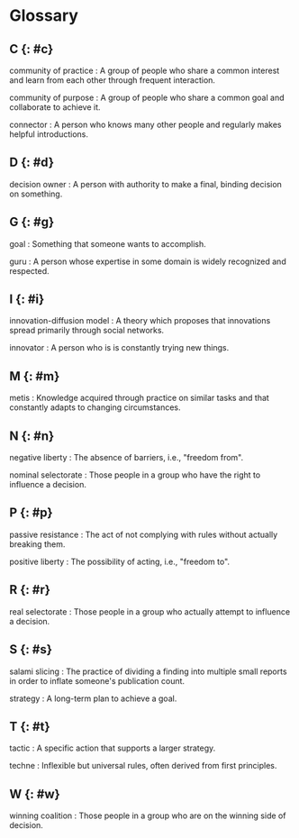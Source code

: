 # Glossary

<!-- ## A {: #a} -->

<!-- ## B {: #b} -->

## C {: #c}

<span id="community-practice">community of practice</span>
:   A group of people who share a common interest
    and learn from each other through frequent interaction.

<span id="community-purpose">community of purpose</span>
:   A group of people who share a common goal
    and collaborate to achieve it.

<span id="connector">connector</span>
:   A person who knows many other people
    and regularly makes helpful introductions.

## D {: #d}

<span id="decision-owner">decision owner</span>
:   A person with authority to make a final, binding decision on something.

<!-- ## E {: #e} -->

<!-- ## F {: #f} -->

## G {: #g}

<span id="goal">goal</span>
:   Something that someone wants to accomplish.

<span id="guru">guru</span>
:   A person whose expertise in some domain is widely recognized and respected.

<!-- ## H {: #h} -->

## I {: #i}

<span id="innovation-diffusion">innovation-diffusion model</span>
:   A theory which proposes that innovations spread primarily through social networks.

<span id="innovator">innovator</span>
:   A person who is is constantly trying new things.

<!-- ## J {: #j} -->

<!-- ## K {: #k} -->

<!-- ## L {: #l} -->

## M {: #m}

<span id="metis">metis</span>
:   Knowledge acquired through practice on similar tasks
    and that constantly adapts to changing circumstances.

## N {: #n}

<span id="negative-liberty">negative liberty</span>
:   The absence of barriers, i.e., "freedom from".

<span id="nominal-selectorate">nominal selectorate</span>
:   Those people in a group who have the right to influence a decision.

<!-- ## O {: #o} -->

## P {: #p}

<span id="passive-resistance">passive resistance</span>
:   The act of not complying with rules without actually breaking them.

<span id="positive-liberty">positive liberty</span>
:   The possibility of acting, i.e., "freedom to".

<!-- ## Q {: #q} -->

## R {: #r}

<span id="real-selectorate">real selectorate</span>
:   Those people in a group who actually attempt to influence a decision.

## S {: #s}

<span id="salami-slicing">salami slicing</span>
:   The practice of dividing a finding into multiple small reports
    in order to inflate someone's publication count.

<span id="strategy">strategy</span>
:   A long-term plan to achieve a goal.

## T {: #t}

<span id="tactic">tactic</span>
:   A specific action that supports a larger strategy.

<span id="techne">techne</span>
:   Inflexible but universal rules, often derived from first principles.

<!-- ## U {: #u} -->

<!-- ## V {: #v} -->

## W {: #w}

<span id="winning-coalition">winning coalition</span>
:   Those people in a group who are on the winning side of decision.

<!-- ## X {: #x} -->

<!-- ## Y {: #y} -->

<!-- ## Z {: #z} -->
